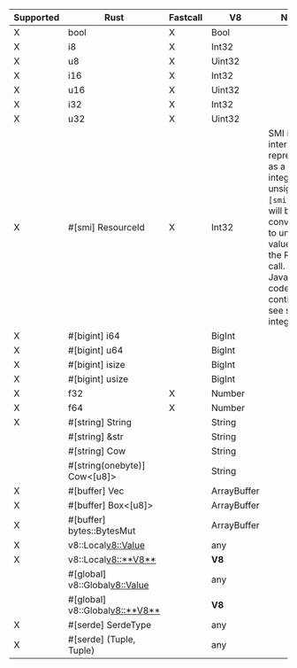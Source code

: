 | Supported | Rust                             | Fastcall | V8          | Notes                                                                                                                                                                                            |
| --------- | -------------------------------- | -------- | ----------- | ------------------------------------------------------------------------------------------------------------------------------------------------------------------------------------------------ |
| X         | bool                             | X        | Bool        |                                                                                                                                                                                                  |
| X         | i8                               | X        | Int32       |                                                                                                                                                                                                  |
| X         | u8                               | X        | Uint32      |                                                                                                                                                                                                  |
| X         | i16                              | X        | Int32       |                                                                                                                                                                                                  |
| X         | u16                              | X        | Uint32      |                                                                                                                                                                                                  |
| X         | i32                              | X        | Int32       |                                                                                                                                                                                                  |
| X         | u32                              | X        | Uint32      |                                                                                                                                                                                                  |
| X         | #[smi] ResourceId                | X        | Int32       | SMI is internally represented as a signed integer, but unsigned `#[smi]` types will be bit-converted to unsigned values for the Rust call. JavaScript code will continue to see signed integers. |
| X         | #[bigint] i64                    |          | BigInt      |                                                                                                                                                                                                  |
| X         | #[bigint] u64                    |          | BigInt      |                                                                                                                                                                                                  |
| X         | #[bigint] isize                  |          | BigInt      |                                                                                                                                                                                                  |
| X         | #[bigint] usize                  |          | BigInt      |                                                                                                                                                                                                  |
| X         | f32                              | X        | Number      |                                                                                                                                                                                                  |
| X         | f64                              | X        | Number      |                                                                                                                                                                                                  |
| X         | #[string] String                 |          | String      |                                                                                                                                                                                                  |
|           | #[string] &str                   |          | String      |                                                                                                                                                                                                  |
|           | #[string] Cow<str>               |          | String      |                                                                                                                                                                                                  |
|           | #[string(onebyte)] Cow<[u8]>     |          | String      |                                                                                                                                                                                                  |
| X         | #[buffer] Vec<u8>                |          | ArrayBuffer |                                                                                                                                                                                                  |
| X         | #[buffer] Box<[u8]>              |          | ArrayBuffer |                                                                                                                                                                                                  |
| X         | #[buffer] bytes::BytesMut        |          | ArrayBuffer |                                                                                                                                                                                                  |
| X         | v8::Local<v8::Value>             |          | any         |                                                                                                                                                                                                  |
| X         | v8::Local<v8::**V8**>            |          | **V8**      |                                                                                                                                                                                                  |
|           | #[global] v8::Global<v8::Value>  |          | any         |                                                                                                                                                                                                  |
|           | #[global] v8::Global<v8::**V8**> |          | **V8**      |                                                                                                                                                                                                  |
| X         | #[serde] SerdeType               |          | any         |                                                                                                                                                                                                  |
| X         | #[serde] (Tuple, Tuple)          |          | any         |                                                                                                                                                                                                  |
